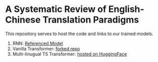 # A Systematic Review of English-Chinese Translation Paradigms

This repository serves to host the code and links to our trained models.

1. RNN: [Referenced Model](https://github.com/bentrevett/pytorch-seq2seq/)
2. Vanilla Transformer: [forked repo](https://github.com/chence08/ChineseNMT)
3. Multi-linugual T5 Transformer: [hosted on HuggingFace](https://huggingface.co/chence08/mt5-small-iwslt2017-zh-en)


